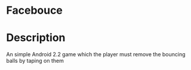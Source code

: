 Facebouce
=========

Description
===========

An simple Android 2.2 game which the player must remove the bouncing balls by taping on them


